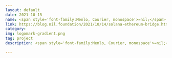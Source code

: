 ```yaml
---
layout: default
date: 2021-10-15
name: <span style='font-family:Menlo, Courier, monospace'>=nil;</span> Crypto3's In-EVM Solana "Light Client" State Verification
link: https://blog.nil.foundation/2021/10/14/solana-ethereum-bridge.html
category: 
img: logomark-gradient.png
tag: project
description: <span style='font-family:Menlo, Courier, monospace'>=nil;</span> Crypto3's in-EVM Solana's "light client" state verification paves the way to the implementation of Solana-Ethereum zk-Bridge, which would enable Solana-based assets to be transferred to Ethereum without any middlemen (relays, etc.) facilitating periodic proof generation.

---
```


